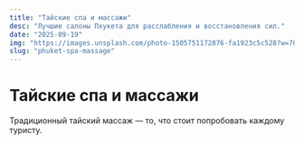 ```yaml
---
title: "Тайские спа и массажи"
desc: "Лучшие салоны Пхукета для расслабления и восстановления сил."
date: "2025-09-19"
img: "https://images.unsplash.com/photo-1505751172876-fa1923c5c528?w=700&h=300&q=80&fit=crop&auto=format"
slug: "phuket-spa-massage"
---
```


# Тайские спа и массажи

Традиционный тайский массаж — то, что стоит попробовать каждому туристу.